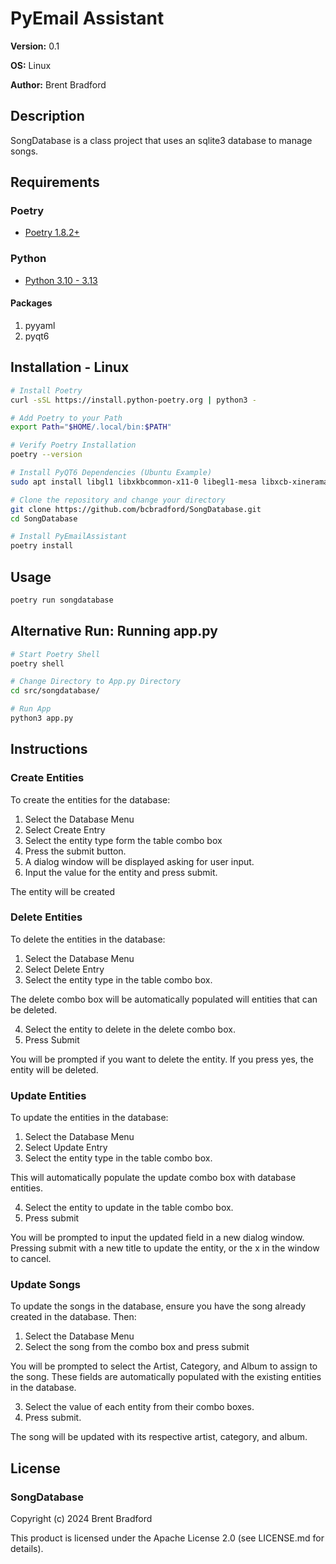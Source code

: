# PyEmail Assistant

**Version:** 0.1

**OS:** Linux

**Author:** Brent Bradford

## Description

SongDatabase is a class project that uses an sqlite3 database to manage songs.

## Requirements

### Poetry

- [Poetry 1.8.2+](https://python-poetry.org/)

### Python

- [Python 3.10 - 3.13](https://www.python.org/downloads/)

#### Packages

1. pyyaml
2. pyqt6

## Installation - Linux

```bash
# Install Poetry
curl -sSL https://install.python-poetry.org | python3 -

# Add Poetry to your Path
export Path="$HOME/.local/bin:$PATH"

# Verify Poetry Installation
poetry --version

# Install PyQT6 Dependencies (Ubuntu Example)
sudo apt install libgl1 libxkbcommon-x11-0 libegl1-mesa libxcb-xinerama0 libxcb-cursor0 libx11-xcb1 libglu1-mesa qtwayland5

# Clone the repository and change your directory
git clone https://github.com/bcbradford/SongDatabase.git
cd SongDatabase

# Install PyEmailAssistant
poetry install
```
## Usage

```bash
poetry run songdatabase
```

## Alternative Run: Running app.py

```bash
# Start Poetry Shell
poetry shell

# Change Directory to App.py Directory
cd src/songdatabase/

# Run App
python3 app.py
```

## Instructions

### Create Entities

To create the entities for the database:

1. Select the Database Menu
2. Select Create Entry
3. Select the entity type form the table combo box
4. Press the submit button.
5. A dialog window will be displayed asking for user input.
6. Input the value for the entity and press submit.

The entity will be created

### Delete Entities

To delete the entities in the database:

1. Select the Database Menu
2. Select Delete Entry
3. Select the entity type in the table combo box.

The delete combo box will be automatically populated will entities
that can be deleted.

4. Select the entity to delete in the delete combo box.
5. Press Submit

You will be prompted if you want to delete the entity.
If you press yes, the entity will be deleted.

### Update Entities

To update the entities in the database:

1. Select the Database Menu
2. Select Update Entry
3. Select the entity type in the table combo box.

This will automatically populate the update combo box with database entities.

4. Select the entity to update in the table combo box.
5. Press submit

You will be prompted to input the updated field in a new dialog window.
Pressing submit with a new title to update the entity, or the x in the window
to cancel.

### Update Songs

To update the songs in the database, ensure you have
the song already created in the database. Then:

1. Select the Database Menu
2. Select the song from the combo box and press submit

You will be prompted to select the Artist, Category, and Album
to assign to the song. These fields are automatically populated
with the existing entities in the database.

3. Select the value of each entity from their combo boxes.
4. Press submit.

The song will be updated with its respective artist, category, and
album.

## License

### SongDatabase
Copyright (c) 2024 Brent Bradford

This product is licensed under the Apache License 2.0 (see LICENSE.md for details).
